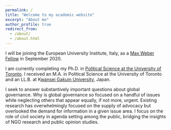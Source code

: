 ```yaml
---
permalink: /
title: "Welcome to my academic website"
excerpt: "About me"
author_profile: true
redirect_from: 
  - /about/
  - /about.html
---
```


I will be joining the European University Institute, Italy, as a [Max Weber Fellow](https://www.eui.eu/ServicesAndAdmin/AcademicService/Fellowships/MaxWeberFellowships) in September 2020.

I am currently completing my Ph.D. in [Political Science at the University of Toronto](https://politics.utoronto.ca/). I received an M.A. in Political Science at the University of Toronto and an LL.B. at K[wansei Gakuin University](https://global.kwansei.ac.jp/academics/undergraduate/school_law_politics), Japan.

I seek to answer substantively important questions about global governance. Why is global governance so focused on a handful of issues while neglecting others that appear equally, if not more, urgent. Existing research has overwhelmingly focused on the supply of advocacy but overlooked the demand for information in a given issue area. I focus on the role of civil society in agenda setting among the public, bridging the insights of NGO research and public opinion studies.
